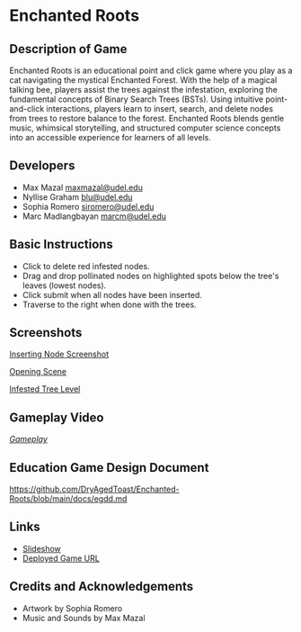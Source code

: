 # Enchanted Roots

## Description of Game
Enchanted Roots is an educational point and click game where you play as a cat navigating the mystical Enchanted Forest. With the help of a magical talking bee, players assist the trees against the infestation, exploring the fundamental concepts of Binary Search Trees (BSTs). Using intuitive point-and-click interactions, players learn to insert, search, and delete nodes from trees to restore balance to the forest. Enchanted Roots blends gentle music, whimsical storytelling, and structured computer science concepts into an accessible experience for learners of all levels.

## Developers
- Max Mazal <maxmazal@udel.edu>
- Nyllise Graham <blu@udel.edu>
- Sophia Romero <siromero@udel.edu>
- Marc Madlangbayan <marcm@udel.edu>

## Basic Instructions
- Click to delete red infested nodes.
- Drag and drop pollinated nodes on highlighted spots below the tree's leaves (lowest nodes).
- Click submit when all nodes have been inserted.
- Traverse to the right when done with the trees.

## Screenshots
[Inserting Node Screenshot](screenshot1.png)

[Opening Scene](screenshot2.png)

[Infested Tree Level](screenshot3.png)

## Gameplay Video
[*Gameplay*](http://drive.google.com/file/d/1JxuNIRiNBWCoB-U39tFbQXlEO080RFvV/view)

## Education Game Design Document  
https://github.com/DryAgedToast/Enchanted-Roots/blob/main/docs/egdd.md

## Links
- [Slideshow](https://docs.google.com/presentation/d/1XbaycbLARi3gK050tusD6Jl2aK4rnizFzljNQEVS_Zw/edit?usp=sharing)
- [Deployed Game URL](https://dryagedtoast.github.io/Enchanted-Roots/)

## Credits and Acknowledgements
- Artwork by Sophia Romero
- Music and Sounds by Max Mazal
